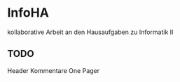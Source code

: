 # InfoHA
kollaborative Arbeit an den Hausaufgaben zu Informatik II

## TODO
Header
Kommentare
One Pager
